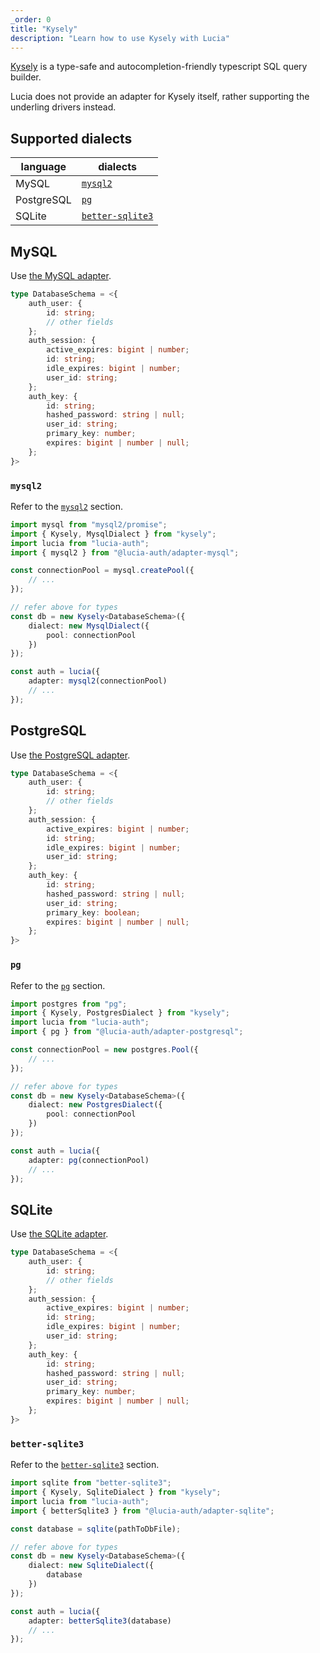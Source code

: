 ```yaml
---
_order: 0
title: "Kysely"
description: "Learn how to use Kysely with Lucia"
---
```


[Kysely](https://github.com/kysely-org/kysely) is a type-safe and autocompletion-friendly typescript SQL query builder.

Lucia does not provide an adapter for Kysely itself, rather supporting the underling drivers instead.

## Supported dialects

| language   | dialects                                                       |
| ---------- | -------------------------------------------------------------- |
| MySQL      | [`mysql2`](https://github.com/sidorares/node-mysql2)           |
| PostgreSQL | [`pg`](https://github.com/brianc/node-postgres)                |
| SQLite     | [`better-sqlite3`](https://github.com/WiseLibs/better-sqlite3) |

## MySQL

Use [the MySQL adapter](/database/mysql).

```ts
type DatabaseSchema = <{
	auth_user: {
		id: string;
		// other fields
	};
	auth_session: {
		active_expires: bigint | number;
		id: string;
		idle_expires: bigint | number;
		user_id: string;
	};
	auth_key: {
		id: string;
		hashed_password: string | null;
		user_id: string;
		primary_key: number;
		expires: bigint | number | null;
	};
}>
```

### `mysql2`

Refer to the [`mysql2`](/database/mysql#mysql2) section.

```ts
import mysql from "mysql2/promise";
import { Kysely, MysqlDialect } from "kysely";
import lucia from "lucia-auth";
import { mysql2 } from "@lucia-auth/adapter-mysql";

const connectionPool = mysql.createPool({
	// ...
});

// refer above for types
const db = new Kysely<DatabaseSchema>({
	dialect: new MysqlDialect({
		pool: connectionPool
	})
});

const auth = lucia({
	adapter: mysql2(connectionPool)
	// ...
});
```

## PostgreSQL

Use [the PostgreSQL adapter](/database/postgresql).

```ts
type DatabaseSchema = <{
	auth_user: {
		id: string;
		// other fields
	};
	auth_session: {
		active_expires: bigint | number;
		id: string;
		idle_expires: bigint | number;
		user_id: string;
	};
	auth_key: {
		id: string;
		hashed_password: string | null;
		user_id: string;
		primary_key: boolean;
		expires: bigint | number | null;
	};
}>
```

### `pg`

Refer to the [`pg`](/database/postgresql#pg) section.

```ts
import postgres from "pg";
import { Kysely, PostgresDialect } from "kysely";
import lucia from "lucia-auth";
import { pg } from "@lucia-auth/adapter-postgresql";

const connectionPool = new postgres.Pool({
	// ...
});

// refer above for types
const db = new Kysely<DatabaseSchema>({
	dialect: new PostgresDialect({
		pool: connectionPool
	})
});

const auth = lucia({
	adapter: pg(connectionPool)
	// ...
});
```

## SQLite

Use [the SQLite adapter](/database/sqlite).

```ts
type DatabaseSchema = <{
	auth_user: {
		id: string;
		// other fields
	};
	auth_session: {
		active_expires: bigint | number;
		id: string;
		idle_expires: bigint | number;
		user_id: string;
	};
	auth_key: {
		id: string;
		hashed_password: string | null;
		user_id: string;
		primary_key: number;
		expires: bigint | number | null;
	};
}>
```

### `better-sqlite3`

Refer to the [`better-sqlite3`](/database/sqlite#better-sqlite3) section.

```ts
import sqlite from "better-sqlite3";
import { Kysely, SqliteDialect } from "kysely";
import lucia from "lucia-auth";
import { betterSqlite3 } from "@lucia-auth/adapter-sqlite";

const database = sqlite(pathToDbFile);

// refer above for types
const db = new Kysely<DatabaseSchema>({
	dialect: new SqliteDialect({
		database
	})
});

const auth = lucia({
	adapter: betterSqlite3(database)
	// ...
});
```
